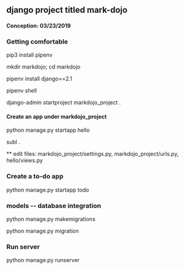 ## django project titled mark-dojo ##

#### Conception: 03/23/2019


### Getting comfortable

pip3 install pipenv

mkdir markdojo; cd markdojo

pipenv install django==2.1

pipenv shell

django-admin startproject markdojo_project .


#### Create an app under markdojo_project

python manage.py startapp hello

subl .

** edit files: 
	markdojo_project/settings.py, 
	markdojo_project/urls.py, 
	hello/views.py

### Create a to-do app

python manage.py startapp todo

### models -- database integration

python manage.py makemigrations

python manage.py migration


### Run server

python manage.py runserver
